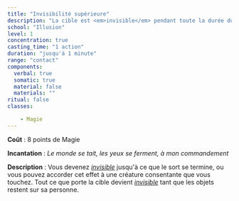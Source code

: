 ```yaml
---
title: "Invisibilité supérieure"
description: "La cible est <em>invisible</em> pendant toute la durée du sort."
school: "Illusion"
level: 1
concentration: true
casting_time: "1 action"
duration: "jusqu'à 1 minute"
range: "contact"
components:
  verbal: true
  somatic: true
  material: false
  materials: ""
ritual: false
classes:

    - Magie
---
```

**Coût** : 8 points de Magie    

**Incantation** : *Le monde se tait, les yeux se ferment, à mon commandement*    

**Description** : Vous devenez [_invisible_](/gerer-la-sante-du-personnage/#invisible) jusqu'à ce que le sort se termine, ou vous pouvez accorder cet effet à une créature consentante que vous touchez. Tout ce que porte la cible devient [_invisible_](/gerer-la-sante-du-personnage/#invisible) tant que les objets restent sur sa personne.

